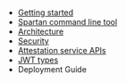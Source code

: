 ###

* [Getting started](./getting-started.markdown)
* [Spartan command line tool](./spartan-cli.markdown)
* [Architecture](./architecture.md)
* [Security](./security.md)
* [Attestation service APIs](./attestation-apis.md)
* [JWT types](./jwt-tokens.md)
* Deployment Guide
